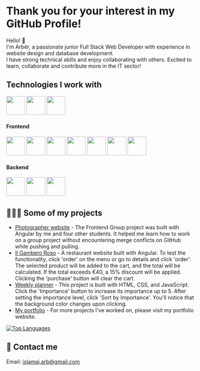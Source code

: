 <h1>Thank you for your interest in my GitHub Profile!</h1>

<p>Hello! 👋 <br> I'm Arbër, a passionate junior Full Stack Web Developer with experience in website design and database development. <br> I have strong technical skills and enjoy collaborating with others. Excited to learn, collaborate and contribute more in the IT sector!</p>


<h2>Technologies I work with</h2>

<a href="https://github.com/MrArbri"><img src="https://camo.githubusercontent.com/25d07ba4220a3fcadb4af12394d157494ec298dec4ecd86321961427ea18c9e8/68747470733a2f2f63646e2e6a7364656c6976722e6e65742f67682f64657669636f6e732f64657669636f6e2f69636f6e732f7673636f64652f7673636f64652d6f726967696e616c2e737667" height="50"></a> <a href="https://github.com/MrArbri"><img src="https://camo.githubusercontent.com/38827655e1ae0e1518d635ad89e8aa46b7f977c795952245c36a2d58064f1803/68747470733a2f2f63646e2e6a7364656c6976722e6e65742f67682f64657669636f6e732f64657669636f6e2f69636f6e732f6769742f6769742d6f726967696e616c2e737667" height="50"></a> <a href="https://github.com/MrArbri"><img src="https://camo.githubusercontent.com/768c5f87824d4e1b72d3ef77298cd999ff51576e3dad64b42b2c3faac7b2e852/68747470733a2f2f63646e2d69636f6e732d706e672e666c617469636f6e2e636f6d2f3531322f32352f32353233312e706e67" height="50"></a>


<h4>Frontend</h4>

<a href="https://github.com/MrArbri"><img src="https://camo.githubusercontent.com/f2ce4039c99cf35adde738583ab0fbcd60eaafccf1e949884bda91d0b5c819ce/68747470733a2f2f63646e2e6a7364656c6976722e6e65742f67682f64657669636f6e732f64657669636f6e2f69636f6e732f68746d6c352f68746d6c352d6f726967696e616c2e737667" height="50"></a> <a href="https://github.com/MrArbri"><img src="https://camo.githubusercontent.com/0da944f181647261c840e34b20ed7e3ca44ddc150869c6ea550cf98d06c81a37/68747470733a2f2f63646e2e6a7364656c6976722e6e65742f67682f64657669636f6e732f64657669636f6e2f69636f6e732f637373332f637373332d6f726967696e616c2e737667" height="50"></a> <a href="https://github.com/MrArbri"><img src="https://camo.githubusercontent.com/575b33e86739b657387aaf2598c4f9d6677a60a33718d65e11e0d81cbb7cc09c/68747470733a2f2f63646e2e6a7364656c6976722e6e65742f67682f64657669636f6e732f64657669636f6e2f69636f6e732f736173732f736173732d6f726967696e616c2e737667" height="50"></a> <a href="https://github.com/MrArbri"><img src="https://camo.githubusercontent.com/9ee806be83385d8b6a369a74cb1fc746644521a279ba959174ce5b9e75caf384/68747470733a2f2f63646e2e6a7364656c6976722e6e65742f67682f64657669636f6e732f64657669636f6e2f69636f6e732f626f6f7473747261702f626f6f7473747261702d6f726967696e616c2e737667" height="50"></a> <a href="https://github.com/MrArbri"><img src="https://camo.githubusercontent.com/16bbe3c62e06c0099a8bd86816b7993b3eb49d8cd21eb74c7bff7db7dc3787b7/68747470733a2f2f63646e2e6a7364656c6976722e6e65742f67682f64657669636f6e732f64657669636f6e2f69636f6e732f6a6176617363726970742f6a6176617363726970742d6f726967696e616c2e737667" height="50"></a> <a href="https://github.com/MrArbri"><img src="https://camo.githubusercontent.com/4478f70ad623b56fecc3f4f26be3bd2cbbfed80dc7d9a1b0492aa60fb79371f6/68747470733a2f2f63646e2e6a7364656c6976722e6e65742f67682f64657669636f6e732f64657669636f6e2f69636f6e732f747970657363726970742f747970657363726970742d6f726967696e616c2e737667" height="50"></a> <a href="https://github.com/MrArbri"><img src="https://camo.githubusercontent.com/2a5f3d7d3c13f5a8dd5b4e722066f209216e3fbf61e79fc68e2bc10cad8ca379/68747470733a2f2f63646e2e6a7364656c6976722e6e65742f67682f64657669636f6e732f64657669636f6e2f69636f6e732f616e67756c61726a732f616e67756c61726a732d6f726967696e616c2e737667" height="50"></a>

<h4>Backend</h4>

<a href="https://github.com/MrArbri"><img src="https://camo.githubusercontent.com/5e956ea0943b5a05092e94d7376582051e61fe84af215ad6e35334a2d61b658a/68747470733a2f2f63646e2e6a7364656c6976722e6e65742f67682f64657669636f6e732f64657669636f6e2f69636f6e732f6d7973716c2f6d7973716c2d6f726967696e616c2e737667" height="50"></a> <a href="https://github.com/MrArbri"><img src="https://camo.githubusercontent.com/688f61bcdee1f1ff99cff1a917828b9b2ddb8fc0b61b2c9971b5513ea8de4d0c/68747470733a2f2f63646e2e6a7364656c6976722e6e65742f67682f64657669636f6e732f64657669636f6e2f69636f6e732f7068702f7068702d6f726967696e616c2e737667" height="50"></a> <a href="https://github.com/MrArbri"><img src="https://camo.githubusercontent.com/a40ae1c93927ac32d78f3936630c4d93499209a0b5d6e9bf25c366d78a02335b/68747470733a2f2f63646e2e6a7364656c6976722e6e65742f67682f64657669636f6e732f64657669636f6e2f69636f6e732f73796d666f6e792f73796d666f6e792d6f726967696e616c2e737667" height="50"></a>

<h2>👨🏻‍💻 Some of my projects</h2>

- <a href="https://arber.codefactory.wien/group-project/">Photographer website</a> - The Frontend Group project was built with Angular by me and four other students. It helped me learn how to work on a group project without encountering merge conflicts on GitHub while pushing and pulling.
- <a href="https://arber.codefactory.wien/il-gambero-rosso/">Il Gambero Roso</a> - A restaurant website built with Angular. To test the functionality, click 'order' on the menu or go to details and click 'order'. The selected product will be added to the cart, and the total will be calculated. If the total exceeds €40, a 15% discount will be applied. Clicking the 'purchase' button will clear the cart.
- <a href="https://arber.codefactory.wien/weekly-schedule/index.html">Weekly planner</a> - This project is built with HTML, CSS, and JavaScript. Click the 'Importance' button to increase its importance up to 5. After setting the importance level, click 'Sort by Importance'. You'll notice that the background color changes upon clicking.
- <a href="https://arber.codefactory.wien/">My portfolio</a> - For more projects I've worked on, please visit my portfolio website.

<p dir="auto"><a target="_blank" rel="noopener noreferrer nofollow" href="https://camo.githubusercontent.com/c5d8bee34293a9378da9c8fa20c3bcacd88b2f816be4e4dbfb0e3e7d65ae2c3c/68747470733a2f2f6769746875622d726561646d652d73746174732e76657263656c2e6170702f6170692f746f702d6c616e67732f3f757365726e616d653d446d69747269694d616c266c61796f75743d636f6d70616374267468656d653d7261646963616c"><img src="https://camo.githubusercontent.com/c5d8bee34293a9378da9c8fa20c3bcacd88b2f816be4e4dbfb0e3e7d65ae2c3c/68747470733a2f2f6769746875622d726561646d652d73746174732e76657263656c2e6170702f6170692f746f702d6c616e67732f3f757365726e616d653d446d69747269694d616c266c61796f75743d636f6d70616374267468656d653d7261646963616c" alt="Top Languages" data-canonical-src="https://github-readme-stats.vercel.app/api/top-langs/?username=MrArbri&amp;layout=compact&amp;theme=radical" style="max-width: 100%;"></a></p>

<h2>📩 Contact me</h2>

Email: islamaj.arb@gmail.com

<!---
- 👀 I’m interested in ...
- 🌱 I’m currently learning ...
- 📫 How to reach me ...

MrArbri/MrArbri is a ✨ special ✨ repository because its `README.md` (this file) appears on your GitHub profile.
You can click the Preview link to take a look at your changes.
--->
